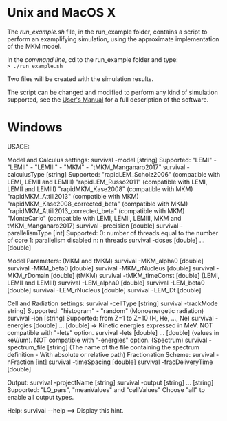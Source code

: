 Unix and MacOS X
=================

The *run_example.sh* file, in the run\_example folder, contains a script to perform an examplifying simulation, using the approximate implementation of the MKM model.

In the *command line*, cd to the run\_example folder and type:  
`> ./run_example.sh` 

Two files will be created with the simulation results.

The script can be changed and modified to perform any kind of simulation supported, see the [User's Manual](https://github.com/batuff/Survival/tree/master/Documentation/Survival_USERS_MANUAL.pdf) for a full description of the software.


Windows
=================

USAGE: 

Model and Calculus settings:
     survival -model [string]
          Supported: "LEMI" - "LEMII" - "LEMIII" - "MKM" - "tMKM_Manganaro2017"
     survival -calculusType [string]
          Supported:
             "rapidLEM_Scholz2006" (compatible with LEMI, LEMII and LEMIII)
             "rapidLEM_Russo2011"  (compatible with LEMI, LEMII and LEMIII)
             "rapidMKM_Kase2008"    (compatible with MKM)
             "rapidMKM_Attili2013"    (compatible with MKM)
             "rapidMKM_Kase2008_corrected_beta"    (compatible with MKM)
             "rapidMKM_Attili2013_corrected_beta"    (compatible with MKM)
             "MonteCarlo"  (compatible with LEMI, LEMII, LEMIII, MKM and tMKM_Manganaro2017)
     survival -precision [double]
     survival -parallelismType [int]
          Supported:
             0: number of threads equal to the number of core
             1: parallelism disabled
             n: n threads
     survival -doses [double] ... [double]

Model Parameters:
   (MKM and tMKM)
     survival -MKM_alpha0 [double]
     survival -MKM_beta0  [double]
     survival -MKM_rNucleus [double]
     survival -MKM_rDomain  [double]
   (tMKM)
     survival -tMKM_timeConst [double]
   (LEMI, LEMII and LEMIII)
     survival -LEM_alpha0 [double]
     survival -LEM_beta0  [double]
     survival -LEM_rNucleus [double]
     survival -LEM_Dt       [double]

Cell and Radiation settings:
     survival -cellType [string]
     survival -trackMode  string]
          Supported: "histogram" - "random" 
   (Monoenergetic radiation)
     survival -ion  [string]
          Supported: from Z=1 to Z=10 (H, He, ..., Ne)
     survival -energies [double] ... [double]
          => Kinetic energies expressed in MeV. NOT compatible with "-lets" option.
     survival -lets [double] ... [double] (values in keV/um). NOT compatible with "-energies" option.
   (Spectrum)
     survival -spectrum_file [string] (The name of the file containing the spectrum definition - With absolute or relative path)
Fractionation Scheme:
     survival -nFraction [int]
     survival -timeSpacing [double]
     survival -fracDeliveryTime [double]

Output:
     survival -projectName [string]
     survival -output [string] ... [string]
          Supported: "LQ_pars", "meanValues" and "cellValues"
                     Choose "all" to enable all output types.

Help:
     survival --help   ==>   Display this hint.

